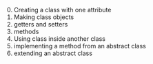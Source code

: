 0. Creating a class with one attribute
1. Making class objects
2. getters and setters
3. methods
4. Using class inside another class
5. implementing a method from an abstract class
6. extending an abstract class

